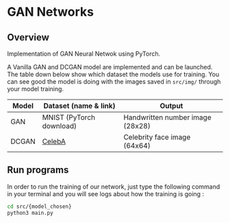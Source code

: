 # GAN Networks

## Overview
Implementation of GAN Neural Netwok using PyTorch.

A Vanilla GAN and DCGAN model are implemented and can be launched. The table down
below show which dataset the models use for training. You can see good the model
is doing with the images saved in `src/img/` through your model training.

| Model | Dataset (name & link)                                       | Output                           |
| ----- | ----------------------------------------------------------- | -------------------------------- |
| GAN   | MNIST (PyTorch download)                                    | Handwritten number image (28x28) |
| DCGAN | [CelebA](https://mmlab.ie.cuhk.edu.hk/projects/CelebA.html) | Celebrity face image (64x64)     |

## Run programs
In order to run the training of our network, just type the following command in your terminal and you will see logs about how the training is going :
```bash
cd src/{model_chosen}
python3 main.py
```
